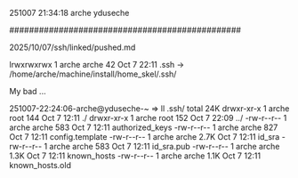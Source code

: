 251007
21:34:18
arche
yduseche

###############################################

2025/10/07/ssh/linked/pushed.md

lrwxrwxrwx 1 arche arche   42 Oct  7 22:11 .ssh -> /home/arche/machine/install/home_skel/.ssh/

My bad ...

251007-22:24:06-arche@yduseche-~
=> ll .ssh/
total 24K
drwxr-xr-x 1 arche root   144 Oct  7 12:11 ./
drwxr-xr-x 1 arche root   152 Oct  7 22:09 ../
-rw-r--r-- 1 arche arche  583 Oct  7 12:11 authorized_keys
-rw-r--r-- 1 arche arche  827 Oct  7 12:11 config.template
-rw-r--r-- 1 arche arche 2.7K Oct  7 12:11 id_sra
-rw-r--r-- 1 arche arche  583 Oct  7 12:11 id_sra.pub
-rw-r--r-- 1 arche arche 1.3K Oct  7 12:11 known_hosts
-rw-r--r-- 1 arche arche 1.1K Oct  7 12:11 known_hosts.old

